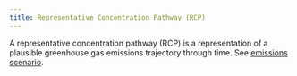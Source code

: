 ```yaml
---
title: Representative Concentration Pathway (RCP)
---
```


A representative concentration pathway (RCP) is a representation of a plausible greenhouse gas emissions trajectory through time. See [emissions scenario](/help/glossary/emissions-scenario).
